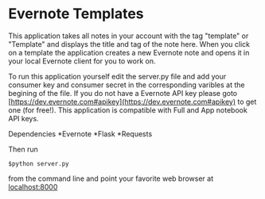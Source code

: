 Evernote Templates
==================
This application takes all notes in your account with the tag "template" or "Template" and displays the title and tag of the note here. When you click on a template the application creates a new Evernote note and opens it in your local Evernote client for you to work on.

To run this application yourself edit the server.py file and add your consumer key and consumer secret in the corresponding varibles at the begining of the file.  If you do not have a Evernote API key please goto [https://dev.evernote.com#apikey](https://dev.evernote.com#apikey) to get one (for free!).  This application is compatible with Full and App notebook API keys.

Dependencies
*Evernote
*Flask
*Requests

Then run 

    $python server.py 

from the command line and point your favorite web browser at [localhost:8000](http://localhost:8000/)


